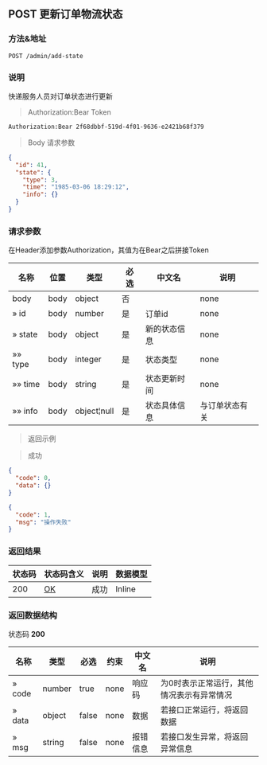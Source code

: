 
## POST 更新订单物流状态

### 方法&地址

```
POST /admin/add-state
```

### 说明

快递服务人员对订单状态进行更新

> Authorization:Bear Token

```
Authorization:Bear 2f68dbbf-519d-4f01-9636-e2421b68f379
```

> Body 请求参数

```json
{
  "id": 41,
  "state": {
    "type": 3,
    "time": "1985-03-06 18:29:12",
    "info": {}
  }
}
```

### 请求参数

在Header添加参数Authorization，其值为在Bear之后拼接Token

|名称|位置|类型|必选|中文名|说明|
|---|---|---|---|---|---|
|body|body|object| 否 ||none|
|» id|body|number| 是 | 订单id|none|
|» state|body|object| 是 | 新的状态信息|none|
|»» type|body|integer| 是 | 状态类型|none|
|»» time|body|string| 是 | 状态更新时间|none|
|»» info|body|object¦null| 是 | 状态具体信息|与订单状态有关|

> 返回示例

> 成功

```json
{
  "code": 0,
  "data": {}
}
```

```json
{
  "code": 1,
  "msg": "操作失败"
}
```

### 返回结果

|状态码|状态码含义|说明|数据模型|
|---|---|---|---|
|200|[OK](https://tools.ietf.org/html/rfc7231#section-6.3.1)|成功|Inline|

### 返回数据结构

状态码 **200**

|名称|类型|必选|约束|中文名|说明|
|---|---|---|---|---|---|
|» code|number|true|none|响应码|为0时表示正常运行，其他情况表示有异常情况|
|» data|object|false|none|数据|若接口正常运行，将返回数据|
|» msg|string|false|none|报错信息|若接口发生异常，将返回异常信息|
